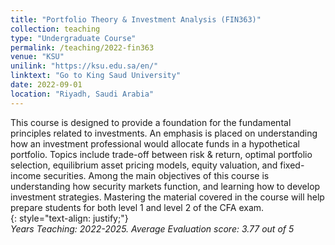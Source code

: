```yaml
---
title: "Portfolio Theory & Investment Analysis (FIN363)"
collection: teaching
type: "Undergraduate Course"
permalink: /teaching/2022-fin363
venue: "KSU"
unilink: "https://ksu.edu.sa/en/"
linktext: "Go to King Saud University"
date: 2022-09-01
location: "Riyadh, Saudi Arabia"
---
```

This course is designed to provide a foundation for the fundamental principles related to investments. An emphasis is placed on understanding how an investment professional would allocate funds in a hypothetical portfolio. Topics include trade-off between risk & return, optimal portfolio selection, equilibrium asset pricing models, equity valuation, and fixed-income securities. Among the main objectives of this course is understanding how security markets function, and learning how to develop investment strategies. Mastering the material covered in the course will help prepare students for both level 1 and level 2 of the CFA exam.  
{: style="text-align: justify;"}
<br/> *Years Teaching: 2022-2025. Average Evaluation score: 3.77 out of 5*